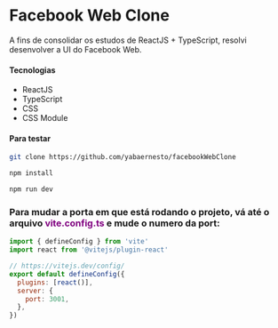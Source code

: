 # Facebook Web Clone

A fins de consolidar os estudos de ReactJS + TypeScript, resolvi desenvolver a UI do Facebook Web.

#### Tecnologias
- ReactJS
- TypeScript
- CSS
- CSS Module

#### Para testar

```bash
git clone https://github.com/yabaernesto/facebookWebClone
```

```bash
npm install
```

```bash
npm run dev
```

<h3>Para mudar a porta em que está rodando o projeto, vá até o arquivo <strong style="color: purple;">vite.config.ts</strong> e mude o numero da port: </h3>

```js
import { defineConfig } from 'vite'
import react from '@vitejs/plugin-react'

// https://vitejs.dev/config/
export default defineConfig({
  plugins: [react()],
  server: {
    port: 3001,
  },
})
```
